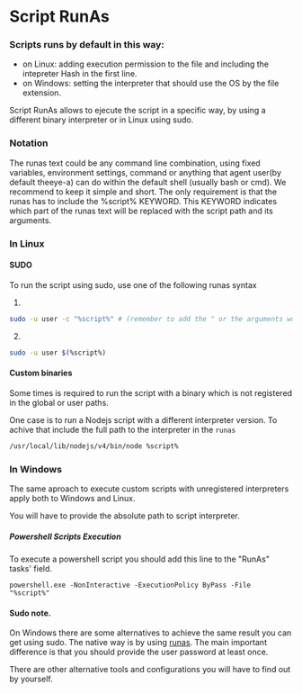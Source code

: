 
# Script RunAs

### Scripts runs by default in this way:
* on Linux: adding execution permission to the file and including the intepreter Hash in the first line.
* on Windows: setting the interpreter that should use the OS by the file extension.


Script RunAs allows to ejecute the script in a specific way, by using a different binary interpreter or in Linux using sudo.

### Notation

The runas text could be any command line combination, using fixed variables, environment settings, 
command or anything that agent user(by default theeye-a) can do within the default shell (usually bash or cmd).
We recommend to keep it simple and short. The only requirement is that the runas has to include the %script% KEYWORD.
This KEYWORD indicates which part of the runas text will be replaced with the script path and its arguments.

### In Linux

#### SUDO

To run the script using sudo, use one of the following runas syntax

1.
```bash
sudo -u user -c "%script%" # (remember to add the " or the arguments won't be visible by the script)
```

2.
```bash
sudo -u user $(%script%)
```

#### Custom binaries

Some times is required to run the script with a binary which is not registered in the global or user paths.

One case is to run a Nodejs script with a different interpreter version.
To achive that include the full path to the interpreter in the `runas`


```bash
/usr/local/lib/nodejs/v4/bin/node %script%
```

### In Windows

The same aproach to execute custom scripts with unregistered interpreters apply both to Windows and Linux.

You will have to provide the absolute path to script interpreter.

##### Powershell Scripts Execution
To execute a powershell script you should add this line to the "RunAs" tasks' field.
```
powershell.exe -NonInteractive -ExecutionPolicy ByPass -File "%script%"
```
#### Sudo note.

On Windows there are some alternatives to achieve the same result you can get using sudo.
The native way is by using [runas](https://technet.microsoft.com/en-us/library/cc771525(v=ws.10).aspx).
The main important difference is that you should provide the user password at least once.

There are other alternative tools and configurations you will have to find out by yourself.
